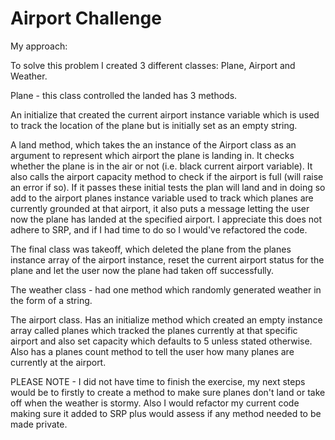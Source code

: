 Airport Challenge
=================

My approach:

To solve this problem I created 3 different classes: Plane, Airport and Weather.

Plane - this class controlled the landed has 3 methods.

An initialize that created the current airport instance variable which is used to track the location of the plane but is initially set as an empty string.

A land method, which takes the an instance of the Airport class as an argument to represent which airport the plane is landing in. It checks whether the plane is in the air or not (i.e. black current airport variable). It also calls the airport capacity method to check if the airport is full (will raise an error if so). If it passes these initial tests the plan will land and in doing so add to the airport planes instance variable used to track which planes are currently grounded at that airport, it also puts a message letting the user now the plane has landed at the specified airport. I appreciate this does not adhere to SRP, and if I had time to do so I would've refactored the code.

The final class was takeoff, which deleted the plane from the planes instance array of the airport instance, reset the current airport status for the plane and let the user now the plane had taken off successfully.

The weather class - had one method which randomly generated weather in the form of a string.

The airport class. Has an initialize method which created an empty instance array called planes which tracked the planes currently at that specific airport and also set capacity which defaults to 5 unless stated otherwise. Also has a planes count method to tell the user how many planes are currently at the airport.

PLEASE NOTE - I did not have time to finish the exercise, my next steps would be to firstly to create a method to make sure planes don't land or take off when the weather is stormy. Also I would refactor my current code making sure it added to SRP plus would assess if any method needed to be made private.
